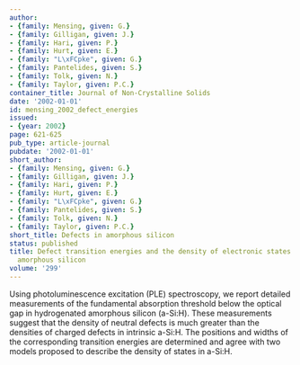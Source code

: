```yaml
---
author:
- {family: Mensing, given: G.}
- {family: Gilligan, given: J.}
- {family: Hari, given: P.}
- {family: Hurt, given: E.}
- {family: "L\xFCpke", given: G.}
- {family: Pantelides, given: S.}
- {family: Tolk, given: N.}
- {family: Taylor, given: P.C.}
container_title: Journal of Non-Crystalline Solids
date: '2002-01-01'
id: mensing_2002_defect_energies
issued:
- {year: 2002}
page: 621-625
pub_type: article-journal
pubdate: '2002-01-01'
short_author:
- {family: Mensing, given: G.}
- {family: Gilligan, given: J.}
- {family: Hari, given: P.}
- {family: Hurt, given: E.}
- {family: "L\xFCpke", given: G.}
- {family: Pantelides, given: S.}
- {family: Tolk, given: N.}
- {family: Taylor, given: P.C.}
short_title: Defects in amorphous silicon
status: published
title: Defect transition energies and the density of electronic states in hydrogenated
  amorphous silicon
volume: '299'
---
```

Using photoluminescence excitation (PLE) spectroscopy, we report detailed measurements of the fundamental absorption threshold below the optical gap in hydrogenated amorphous silicon (a-Si:H). These measurements suggest that the density of neutral defects is much greater than the densities of charged defects in intrinsic a-Si:H. The positions and widths of the corresponding transition energies are determined and agree with two models proposed to describe the density of states in a-Si:H.
